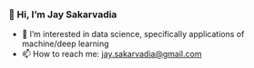 ### 👋 Hi, I’m Jay Sakarvadia

- 👀 I’m interested in data science, specifically applications of machine/deep learning
- 📫 How to reach me: jay.sakarvadia@gmail.com

<!--
**JaySakarvadia/JaySakarvadia** is a ✨ _special_ ✨ repository because its `README.md` (this file) appears on your GitHub profile.

Here are some ideas to get you started:

- 🔭 I’m currently working on ...
- 🌱 I’m currently learning ...
- 👯 I’m looking to collaborate on ...
- 🤔 I’m looking for help with ...
- 💬 Ask me about ...
- 📫 How to reach me: ...
- 😄 Pronouns: ...
- ⚡ Fun fact: ...
-->
